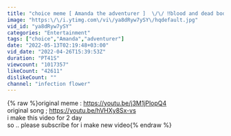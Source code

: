 ```yaml
---
title: "choice meme [ Amanda the adventurer ]  \/\/ ‼️blood and dead body warning ‼️"
image: "https:\/\/i.ytimg.com\/vi\/ya8dRyw7ySY\/hqdefault.jpg"
vid_id: "ya8dRyw7ySY"
categories: "Entertainment"
tags: ["choice","Amanda","adventurer"]
date: "2022-05-13T02:19:48+03:00"
vid_date: "2022-04-26T15:39:53Z"
duration: "PT41S"
viewcount: "1017357"
likeCount: "42611"
dislikeCount: ""
channel: "infection flower"
---
```

{% raw %}original meme : <a rel="nofollow" target="blank" href="https://youtu.be/j3M1jPlopQ4">https://youtu.be/j3M1jPlopQ4</a><br />original song ; <a rel="nofollow" target="blank" href="https://youtu.be/hVHXy8Sx-vs">https://youtu.be/hVHXy8Sx-vs</a><br />i make this video for 2 day <br />so .. please subscribe for i make new video{% endraw %}
